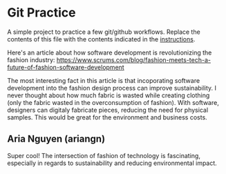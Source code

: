 # Git Practice
A simple project to practice a few git/github workflows.  Replace the contents of this file with the contents indicated in the [instructions](./instructions.md).

Here's an article about how software development is revolutionizing the fashion industry: https://www.scrums.com/blog/fashion-meets-tech-a-future-of-fashion-software-development

The most interesting fact in this article is that incoporating software development into the fashion design process can improve sustainability. I never thought about how much fabric is wasted while creating clothing (only the fabric wasted in the overconsumption of fashion). With software, designers can digitaly fabricate pieces, reducing the need for physical samples. This would be great for the environment and business costs.

## Aria Nguyen (ariangn)

Super cool! The intersection of fashion of technology is fascinating, especially in regards to sustainability and reducing environmental impact. 